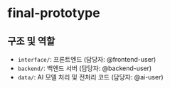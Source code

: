 # final-prototype
##

## 구조 및 역할

- `interface/`: 프론트엔드 (담당자: @frontend-user)
- `backend/`: 백엔드 서버 (담당자: @backend-user)
- `data/`: AI 모델 처리 및 전처리 코드 (담당자: @ai-user)
